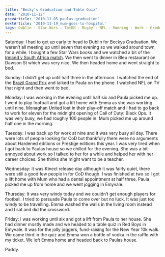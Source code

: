 ```yaml
---
title: "Becky's Graduation and Table Quiz"
date: "2010-11-12"
prevArticle: '2010-11-05_paulas-graduation'
nextArticle: '2010-11-19_mum-goes-to-hospital'
tags: Dublin - Star Wars - TotBH - Rugby - NFL - Running - Work - Graduation - Table Quiz - Football
---
```

Saturday: I had to get up early to head to Dublin for Beckys Graduation. We weren’t all meeting up until seven that evening so we walked around town for a while. I bought a few Star Wars books and we watched a bit of the [Ireland v South Africa match](http://www.rte.ie/sport/rugby/2010/1106/ireland_southafrica_aviva.html). We then went to dinner in Bleu restaurant on Dawson St which was very nice. We then headed home and went straight to bed.

Sunday: I didn’t get up until half three in the afternoon. I watched the end of the [Brazil Grand Prix](http://www.rte.ie/sport/motorsport/2010/1107/formula1_vettels.html) and talked to Paula on the phone. I watched NFL on TV that night and then went to bed.

Monday: I was working in the evening until half six and Paula picked me up. I went to play football and got a lift home with Emma as she was working until nine. Monaghan United lost in their play-off match and I had to go back to work for eleven for the midnight opening of Call of Duty: Black Ops. It was very busy, we had roughly 100 people in. Mum picked me up around half one in the morning.

Tuesday: I was back up for work at nine and it was very busy all day. There were lots of people looking for CoD but thankfully there were no arguments about Hardened editions or Prestige editions this year. I was very tired when I got back to Paulas house so we chilled for the evening. She was a bit annoyed about work so I talked to her for a while and helped her with her career choices. She thinks she might want to be a teacher.

Wednesday: It was Kinect release day although it was fairly quiet, there were still a good few people in for CoD though. I was finished at two so I got a lift home with Mum who had a dental appointment at half three. Paula picked me up from home and we went jogging in Emyvale.

Thursday: It was very windy today and we couldn’t get enough players for football. I tried to persuade Paula to come over but no luck. It was just too windy to be travelling. Emma washed the walls in the living room instead and I sat and did the crossword.

Friday: I was working until six and got a lift from Paula to her house. She had dinner mostly made and we headed to a table quiz in Red Boys in Emyvale. It was for the jolly joggers, fund-raising for the New Year 10k walk. We came third in the quiz and Emma won a bottle of vodka in the raffle with my ticket. We left Emma home and headed back to Paulas house.

Paddy.

